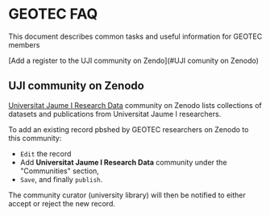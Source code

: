 # GEOTEC FAQ

This document describes common tasks and useful information for GEOTEC members 

[Add a register to the UJI community on Zendo](#UJI comunity on Zenodo)


## UJI community on Zenodo

[Universitat Jaume I Research Data](https://zenodo.org/communities/universitatjaumei/) community on Zenodo lists collections of datasets and publications from Universitat Jaume I researchers.


To add an existing record pbshed by GEOTEC researchers on Zenodo to this community:

- `Edit` the record
- Add **Universitat Jaume I Research Data** community under the "Communities" section, 
- `Save`, and finally `publish`.

The community curator (university library) will then be notified to either accept or reject the new record.
